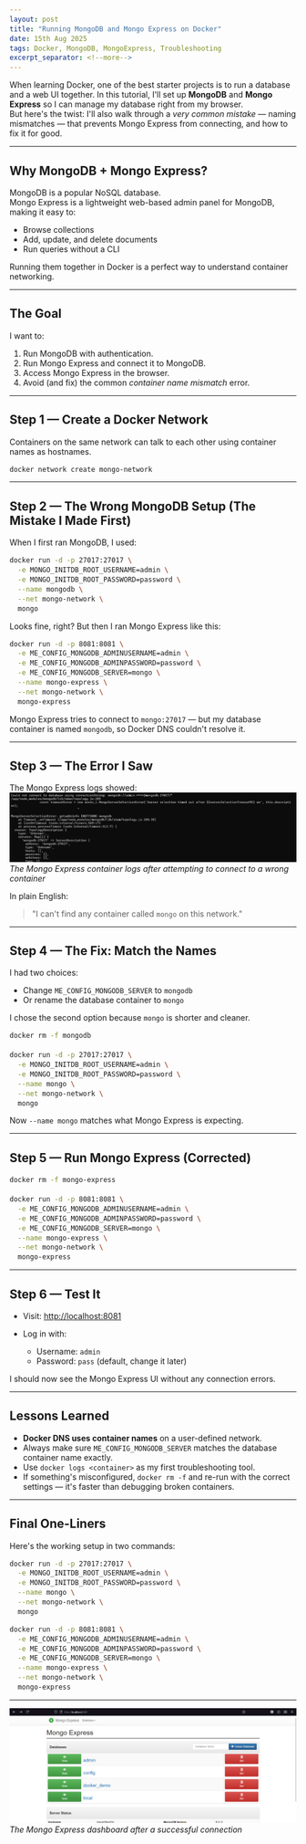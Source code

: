 ```yaml
---
layout: post
title: "Running MongoDB and Mongo Express on Docker"
date: 15th Aug 2025
tags: Docker, MongoDB, MongoExpress, Troubleshooting
excerpt_separator: <!--more-->
---
```


When learning Docker, one of the best starter projects is to run a database and a web UI together. In this tutorial, I'll set up **MongoDB** and **Mongo Express** so I can manage my database right from my browser.<!--more-->  
But here's the twist: I'll also walk through a *very common mistake* — naming mismatches — that prevents Mongo Express from connecting, and how to fix it for good.

---

## Why MongoDB + Mongo Express?
MongoDB is a popular NoSQL database.  
Mongo Express is a lightweight web-based admin panel for MongoDB, making it easy to:
- Browse collections
- Add, update, and delete documents
- Run queries without a CLI

Running them together in Docker is a perfect way to understand container networking.

---

## The Goal
I want to:
1. Run MongoDB with authentication.
2. Run Mongo Express and connect it to MongoDB.
3. Access Mongo Express in the browser.
4. Avoid (and fix) the common *container name mismatch* error.

---

## Step 1 — Create a Docker Network
Containers on the same network can talk to each other using container names as hostnames.

```bash
docker network create mongo-network
````

---

## Step 2 — The **Wrong** MongoDB Setup (The Mistake I Made First)

When I first ran MongoDB, I used:

```bash
docker run -d -p 27017:27017 \
  -e MONGO_INITDB_ROOT_USERNAME=admin \
  -e MONGO_INITDB_ROOT_PASSWORD=password \
  --name mongodb \
  --net mongo-network \
  mongo
```

Looks fine, right?
But then I ran Mongo Express like this:

```bash
docker run -d -p 8081:8081 \
  -e ME_CONFIG_MONGODB_ADMINUSERNAME=admin \
  -e ME_CONFIG_MONGODB_ADMINPASSWORD=password \
  -e ME_CONFIG_MONGODB_SERVER=mongo \
  --name mongo-express \
  --net mongo-network \
  mongo-express
```

Mongo Express tries to connect to `mongo:27017` — but my database container is named `mongodb`, so Docker DNS couldn't resolve it.

---

## Step 3 — The Error I Saw

The Mongo Express logs showed:
![Mongo Express Error Screenshot](https://raw.githubusercontent.com/richiebthomas/blog/refs/heads/main/assets/images/Docker-Basics-15-08-2025/Screenshot%202025-08-15%20151626.png "Mongo Express Connection Error")
*The Mongo Express container logs after attempting to connect to a wrong container*

In plain English:

> "I can't find any container called `mongo` on this network."

---

## Step 4 — The Fix: Match the Names

I had two choices:

* Change `ME_CONFIG_MONGODB_SERVER` to `mongodb`
* Or rename the database container to `mongo`

I chose the second option because `mongo` is shorter and cleaner.

```bash
docker rm -f mongodb

docker run -d -p 27017:27017 \
  -e MONGO_INITDB_ROOT_USERNAME=admin \
  -e MONGO_INITDB_ROOT_PASSWORD=password \
  --name mongo \
  --net mongo-network \
  mongo
```

Now `--name mongo` matches what Mongo Express is expecting.

---

## Step 5 — Run Mongo Express (Corrected)

```bash
docker rm -f mongo-express

docker run -d -p 8081:8081 \
  -e ME_CONFIG_MONGODB_ADMINUSERNAME=admin \
  -e ME_CONFIG_MONGODB_ADMINPASSWORD=password \
  -e ME_CONFIG_MONGODB_SERVER=mongo \
  --name mongo-express \
  --net mongo-network \
  mongo-express
```

---

## Step 6 — Test It

* Visit: [http://localhost:8081](http://localhost:8081)
* Log in with:

  * Username: `admin`
  * Password: `pass` (default, change it later)

I should now see the Mongo Express UI without any connection errors.

---

## Lessons Learned

* **Docker DNS uses container names** on a user-defined network.
* Always make sure `ME_CONFIG_MONGODB_SERVER` matches the database container name exactly.
* Use `docker logs <container>` as my first troubleshooting tool.
* If something's misconfigured, `docker rm -f` and re-run with the correct settings — it's faster than debugging broken containers.

---

## Final One-Liners

Here's the working setup in two commands:

```bash
docker run -d -p 27017:27017 \
  -e MONGO_INITDB_ROOT_USERNAME=admin \
  -e MONGO_INITDB_ROOT_PASSWORD=password \
  --name mongo \
  --net mongo-network \
  mongo
```

```bash
docker run -d -p 8081:8081 \
  -e ME_CONFIG_MONGODB_ADMINUSERNAME=admin \
  -e ME_CONFIG_MONGODB_ADMINPASSWORD=password \
  -e ME_CONFIG_MONGODB_SERVER=mongo \
  --name mongo-express \
  --net mongo-network \
  mongo-express
```

---

![Mongo Express Dashboard](https://raw.githubusercontent.com/richiebthomas/blog/refs/heads/main/assets/images/Docker-Basics-15-08-2025/Screenshot%202025-08-15%20150510.png "Mongo Express Dashboard")
*The Mongo Express dashboard after a successful connection*


